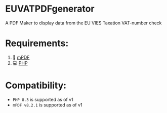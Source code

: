 # EUVATPDFgenerator
A PDF Maker to display data from the EU VIES Taxation VAT-number check

# Requirements:

1. 📄 [mPDF](https://github.com/mpdf/mpdf)
2. 💻 [PHP](https://www.php.net/downloads.php#v8.3.0)

# Compatibility: 
- `PHP 8.3` is supported as of v1
- `mPDF v8.2.1` is supported as of v1
